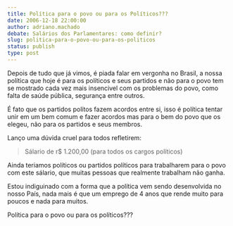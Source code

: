 ```yaml
---
title: Política para o povo ou para os Políticos???
date: 2006-12-18 22:00:00
author: adriano.machado
debate: Salários dos Parlamentares: como definir?
slug: politica-para-o-povo-ou-para-os-politicos
status: publish 
type: post
---
```


Depois de tudo que já vimos, é piada falar em vergonha no Brasil, a nossa política que hoje é para os políticos e seus partidos e não para o povo tem se mostrado cada vez mais insencivel com os problemas do povo, como falta de saúde pública, segurança entre outros.  

 É fato que os partidos polítos fazem acordos entre si, isso é política tentar unir em um bem comum e fazer acordos mas para o bem do povo que os elegeu, não para os partidos e seus membros.  

 Lanço uma dúvida cruel para todos refletirem:  

 > Sálario de r$ 1.200,00 (para todos os cargos políticos)  

 Ainda teriamos políticos ou partidos políticos para trabalharem para o povo com este sálario, que muitas pessoas que realmente trabalham não ganha.  

 Estou indiguinado com a forma que a política vem sendo desenvolvida no nosso País, nada mais é que um emprego de 4 anos que rende muito para poucos e nada para muitos.  

 Política para o povo ou para os políticos???  

  

  

